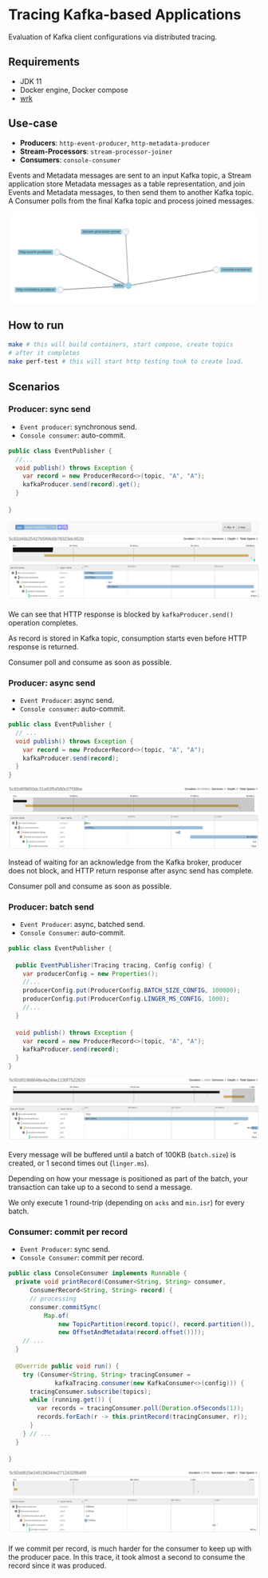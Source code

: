 # Tracing Kafka-based Applications

Evaluation of Kafka client configurations via distributed tracing.

## Requirements

+ JDK 11
+ Docker engine, Docker compose
+ [wrk](https://github.com/wg/wrk)

## Use-case

+ **Producers**: `http-event-producer`, `http-metadata-producer`
+ **Stream-Processors**: `stream-processor-joiner`
+ **Consumers**: `console-consumer`

Events and Metadata messages are sent to an input Kafka topic, a Stream application
store Metadata messages as a table representation, and join Events and Metadata
messages, to then send them to another Kafka topic. A Consumer polls from 
the final Kafka topic and process joined messages.

![use-case](docs/use-case.png)

## How to run

```bash
make # this will build containers, start compose, create topics
# after it completes
make perf-test # this will start http testing took to create load.
```

## Scenarios

### Producer: sync send

- `Event producer`: synchronous send.
- `Console consumer`: auto-commit.

```java
public class EventPublisher {
  //...
  void publish() throws Exception {
    var record = new ProducerRecord<>(topic, "A", "A");
    kafkaProducer.send(record).get();
  }

}
```


![default scenario](docs/scenario-default.png)

We can see that HTTP response is blocked by `kafkaProducer.send()` operation completes.

As record is stored in Kafka topic, consumption starts even before HTTP response is
returned.

Consumer poll and consume as soon as possible.

### Producer: async send

- `Event Producer`: async send.
- `Console consumer`: auto-commit.

```java
public class EventPublisher {
  // ...  
  void publish() throws Exception {
    var record = new ProducerRecord<>(topic, "A", "A");
    kafkaProducer.send(record);
  }
}
```

![producer send async](docs/scenario-producer-async-send.png)

Instead of waiting for an acknowledge from the Kafka broker, producer does not block, and HTTP return response after async send has complete.

Consumer poll and consume as soon as possible.

### Producer: batch send

- `Event Producer`: async, batched send.
- `Console Consumer`: auto-commit.

```java
public class EventPublisher {

  public EventPublisher(Tracing tracing, Config config) {
    var producerConfig = new Properties();
    //...
    producerConfig.put(ProducerConfig.BATCH_SIZE_CONFIG, 100000);
    producerConfig.put(ProducerConfig.LINGER_MS_CONFIG, 1000);
    //...
  }

  void publish() throws Exception {
    var record = new ProducerRecord<>(topic, "A", "A");
    kafkaProducer.send(record);
  }
}
```

![producer batch send](docs/scenario-producer-batch-send.png)

Every message will be buffered until a batch of 100KB (`batch.size`) is created, 
or 1 second  times out (`linger.ms`).

Depending on how your message is positioned as part of the batch, your transaction
can take up to a second to send a message.

We only execute 1 round-trip (depending on `acks` and `min.isr`) for every batch.

### Consumer: commit per record

- `Event Producer`: sync send.
- `Console Consumer`: commit per record.

```java
public class ConsoleConsumer implements Runnable {
  private void printRecord(Consumer<String, String> consumer,
      ConsumerRecord<String, String> record) {
      // processing
      consumer.commitSync(
          Map.of(
              new TopicPartition(record.topic(), record.partition()),
              new OffsetAndMetadata(record.offset())));
    // ...
  }

  @Override public void run() {
    try (Consumer<String, String> tracingConsumer =
             kafkaTracing.consumer(new KafkaConsumer<>(config))) {
      tracingConsumer.subscribe(topics);
      while (running.get()) {
        var records = tracingConsumer.poll(Duration.ofSeconds(1));
        records.forEach(r -> this.printRecord(tracingConsumer, r));
      }
    } // ...
  }

}
```

![scenario consumer commit per record](docs/scenario-consumer-commit-per-record.png)

If we commit per record, is much harder for the consumer to keep up with the 
producer pace. In this trace, it took almost a second to consume the record
since it was produced.
